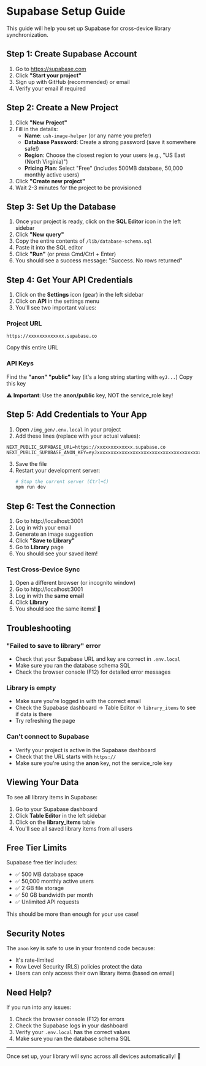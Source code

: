 # Supabase Setup Guide

This guide will help you set up Supabase for cross-device library synchronization.

## Step 1: Create Supabase Account

1. Go to https://supabase.com
2. Click **"Start your project"**
3. Sign up with GitHub (recommended) or email
4. Verify your email if required

## Step 2: Create a New Project

1. Click **"New Project"**
2. Fill in the details:
   - **Name**: `ush-image-helper` (or any name you prefer)
   - **Database Password**: Create a strong password (save it somewhere safe!)
   - **Region**: Choose the closest region to your users (e.g., "US East (North Virginia)")
   - **Pricing Plan**: Select "Free" (includes 500MB database, 50,000 monthly active users)
3. Click **"Create new project"**
4. Wait 2-3 minutes for the project to be provisioned

## Step 3: Set Up the Database

1. Once your project is ready, click on the **SQL Editor** icon in the left sidebar
2. Click **"New query"**
3. Copy the entire contents of `/lib/database-schema.sql`
4. Paste it into the SQL editor
5. Click **"Run"** (or press Cmd/Ctrl + Enter)
6. You should see a success message: "Success. No rows returned"

## Step 4: Get Your API Credentials

1. Click on the **Settings** icon (gear) in the left sidebar
2. Click on **API** in the settings menu
3. You'll see two important values:

### Project URL
```
https://xxxxxxxxxxxxx.supabase.co
```
Copy this entire URL

### API Keys
Find the **"anon" "public"** key (it's a long string starting with `eyJ...`)
Copy this key

⚠️ **Important**: Use the **anon/public** key, NOT the service_role key!

## Step 5: Add Credentials to Your App

1. Open `/img_gen/.env.local` in your project
2. Add these lines (replace with your actual values):

```env
NEXT_PUBLIC_SUPABASE_URL=https://xxxxxxxxxxxxx.supabase.co
NEXT_PUBLIC_SUPABASE_ANON_KEY=eyJxxxxxxxxxxxxxxxxxxxxxxxxxxxxxxxxxxxxxxxxx
```

3. Save the file
4. Restart your development server:
   ```bash
   # Stop the current server (Ctrl+C)
   npm run dev
   ```

## Step 6: Test the Connection

1. Go to http://localhost:3001
2. Log in with your email
3. Generate an image suggestion
4. Click **"Save to Library"**
5. Go to **Library** page
6. You should see your saved item!

### Test Cross-Device Sync

1. Open a different browser (or incognito window)
2. Go to http://localhost:3001
3. Log in with the **same email**
4. Click **Library**
5. You should see the same items! 🎉

## Troubleshooting

### "Failed to save to library" error
- Check that your Supabase URL and key are correct in `.env.local`
- Make sure you ran the database schema SQL
- Check the browser console (F12) for detailed error messages

### Library is empty
- Make sure you're logged in with the correct email
- Check the Supabase dashboard → Table Editor → `library_items` to see if data is there
- Try refreshing the page

### Can't connect to Supabase
- Verify your project is active in the Supabase dashboard
- Check that the URL starts with `https://`
- Make sure you're using the **anon** key, not the service_role key

## Viewing Your Data

To see all library items in Supabase:

1. Go to your Supabase dashboard
2. Click **Table Editor** in the left sidebar
3. Click on the **library_items** table
4. You'll see all saved library items from all users

## Free Tier Limits

Supabase free tier includes:
- ✅ 500 MB database space
- ✅ 50,000 monthly active users  
- ✅ 2 GB file storage
- ✅ 50 GB bandwidth per month
- ✅ Unlimited API requests

This should be more than enough for your use case!

## Security Notes

The `anon` key is safe to use in your frontend code because:
- It's rate-limited
- Row Level Security (RLS) policies protect the data
- Users can only access their own library items (based on email)

## Need Help?

If you run into any issues:
1. Check the browser console (F12) for errors
2. Check the Supabase logs in your dashboard
3. Verify your `.env.local` has the correct values
4. Make sure you ran the database schema SQL

---

Once set up, your library will sync across all devices automatically! 🚀

